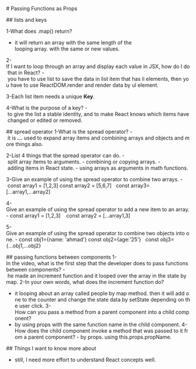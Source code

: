 # Passing Functions as Props


## lists and keys


1-What does .map() return?
- it will return an array with the same length of the looping array. with the same or new values.


2-If I want to loop through an array and display each value in JSX, how do I do that in React?
- you have to use list to save the data in list item that has li elements, then you have to use ReactDOM.render and render data by ul element.


3-Each list item needs a unique **Key**.


4-What is the purpose of a key?
- to give the list a stable identity, and to make React knows which items have changed or edited or removed.



## spread operator
1-What is the spread operator?
- it is **...** used to expand array items and combining arrays and objects and more things also.


2-List 4 things that the spread operator can do.
- split array items to arguments.
- combining or copying arrays.
- adding items in React state.
- using arrays as arguments in math functions.


3-Give an example of using the spread operator to combine two arrays.
- const array1 = [1,2,3] const array2 = [5,6,7]
  const array3=[...array1,...array2]


4-Give an example of using the spread operator to add a new item to an array.
- const array1 = [1,2,3] 
  const array2 = [...array1,3]


5-Give an example of using the spread operator to combine two objects into one.
- const obj1={name: 'ahmad'} const obj2={age:'25'}
  const obj3={...obj1,...obj2}


## passing functions between components
1-In the video, what is the first step that the developer does to pass functions between components?
- he made an increment function and it looped over the array in the state by map.
2-In your own words, what does the increment function do?
- it looping about an array called people by map method. then it will add one to the counter and change the state data by setState depending on the user click.
3-How can you pass a method from a parent component into a child component?
- by using props with the same function name in the child component.
4-How does the child component invoke a method that was passed to it from a parent component?
- by props. using this.props.propName.


## Things I want to know more about


- still, I need more effort to understand React concepts well.